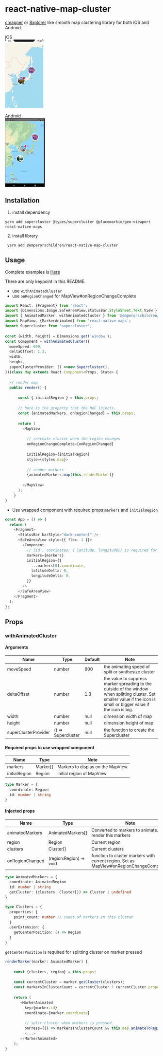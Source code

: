 # react-native-map-cluster

[cmapper](https://apps.apple.com/jp/app/cmapper/id935586290) or [8xplorer](https://apps.apple.com/app/apple-store/id1460433285?mt=8&l=ja) like smooth map clustering library for both iOS and Android.

iOS  
![demo](/image/anim.gif)

Android  
![demo](/image/anim_android.gif)

## Installation

1. install dependency

```
yarn add supercluster @types/supercluster @placemarkio/geo-viewport react-native-maps
```

2. install library

```
 yarn add @emperorschildren/react-native-map-cluster
```

## Usage

Complete examples is [Here](/example/sampleProject)

There are only keypoint in this README.

- use `withAnimatedCluster`
- use `onRegionChanged` for MapView#onRegionChangeComplete

```ts
import React, {Fragment} from 'react';
import {Dimensions,Image,SafeAreaView,StatusBar,StyleSheet,Text,View } from 'react-native';
import { AnimatedMarker, withAnimatedCluster } from '@emperorschildren/react-native-map-cluster';
import MapView, {MarkerAnimated} from 'react-native-maps';
import Supercluster from 'supercluster';

const {width, height} = Dimensions.get('window');
const Component = withAnimatedCluster({
  moveSpeed: 600,
  deltaOffset: 1.3,
  width,
  height,
  superClusterProvider: () =>new Supercluster(),
})(class Map extends React.Component<Props, State> {

  // render map
  public render() {

      const { initialRegion } = this.props;

      // here is the property that the HoC injects.
      const {animatedMarkers, onRegionChanged} = this.props;

      return (
        <MapView

          // recreate cluster when the region changes
          onRegionChangeComplete={onRegionChanged}

          initialRegion={initialRegion}
          style={styles.map}>

          // render markers
          {animatedMarkers.map(this.renderMarker)}

        </MapView>
      );
    }
}
```

- Use wrapped component with required props `markers` and `initialRegion`

```ts
const App = () => {
  return (
    <Fragment>
      <StatusBar barStyle="dark-content" />
      <SafeAreaView style={{ flex: 1 }}>
        <Component
          // {id , coorinates: { latitude, longitude}} is required for each markers
          markers={markers}
          initialRegion={{
            ...markers[0].coordinate,
            latitudeDelta: 0,
            longitudeDelta: 0,
          }}
        />
      </SafeAreaView>
    </Fragment>
  );
};
```

## Props

### withAnimatedCluster

#### Arguments

| Name                 | Type               | Default | Note                                                                                                                                                                   |
| -------------------- | ------------------ | ------- | ---------------------------------------------------------------------------------------------------------------------------------------------------------------------- |
| moveSpeed            | number             | 600     | the animating speed of split or synthesize cluster                                                                                                                     |
| deltaOffset          | number             | 1.3     | the value to suppress marker spreading to the outside of the window when splitting cluster. Set smaller value if the icon is small or bigger value if the icon is big. |
| width                | number             | null    | dimension width of map                                                                                                                                                 |
| height               | number             | null    | dimension height of map                                                                                                                                                |
| superClusterProvider | () => Supercluster | null    | the function to create the Supercluster                                                                                                                                |

#### Required props to use wrapped component

| Name          | Type     | Note                              |
| ------------- | -------- | --------------------------------- |
| markers       | Marker[] | Markers to display on the MapView |
| initialRegion | Region   | initial region of MapView         |

```ts
type Marker = {
  coordinate: Region
  id: number | string
}
```

#### Injected props

| Name            | Type                    | Note                                                                                    |
| --------------- | ----------------------- | --------------------------------------------------------------------------------------- |
| animatedMarkers | AnimatedMarkers[]       | Converted to markers to animate. render this markers                                    |
| region          | Region                  | Current region                                                                          |
| clusters        | Cluster[]               | Current clusters                                                                        |
| onRegionChanged | (region:Region) => void | function to cluster markers with current region. Set as MapView#onRegionChangeCompleted |

```ts
type AnimatedMarkers = {
  coordinate: AnimatedRegion
  id: number | string
  getCluster: (clusters: Cluster[]) => Cluster | undefined
}
```

```ts
type Clusters = {
  properties: {
    point_count: number // count of markers in this cluster
  }
  userExtension: {
    getCenterPosition: () => Region
  }
}
```

`getCenterPosition` is required for splitting cluster on marker pressed

```ts
renderMarker(marker: AnimatedMarker) {

    const {clusters, region} = this.props;

    const currentCluster = marker.getCluster(clusters);
    const markersInClusterCount = currentCluster ? currentCluster.properties.point_count : 0;

    return (
       <MarkerAnimated
         key={marker.id}
         coordinate={marker.coordinate}

         // split cluster when markers is pressed.
         onPress={() => markersInClusterCount && this.map.animateToRegion(currentCluster.userExtension.getCenterPosition()}>
         <...>
       </MarkerAnimated>
    );
}

```
